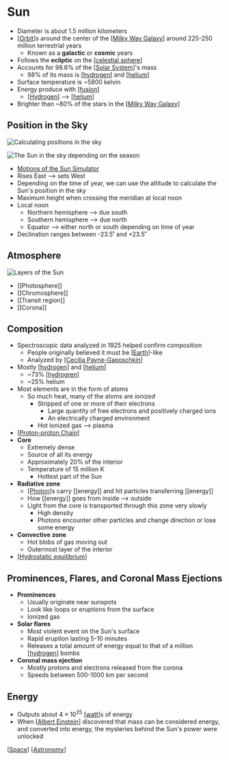 # Sun

- Diameter is about 1.5 million kilometers
- [[Orbit]]s around the center of the [[Milky Way Galaxy]] around 225-250 million terrestrial years
  - Known as a **galactic** or **cosmic** years
- Follows the **ecliptic** on the [[celestial sphere]]
- Accounts for 98.6% of the [[Solar System]]'s mass
  - 98% of its mass is [[hydrogen]] and [[helium]]
- Surface temperature is ~5800 kelvin
- Energy produce with [[fusion]]
  - [[Hydrogen]] --> [[helium]]
- Brighter than ~80% of the stars in the [[Milky Way Galaxy]]

## Position in the Sky

![Calculating positions in the sky](/assets/second-brain/2020-10-01-11-06-46.png)

![The Sun in the sky depending on the season](/assets/second-brain/2020-10-10-17-47-26.png)

- [Motions of the Sun Simulator](https://astro.unl.edu/naap/motion3/animations/sunmotions.html)
- Rises East --> sets West
- Depending on the time of year, we can use the altitude to calculate the Sun's position in the sky
- Maximum height when crossing the meridian at local noon
- Local noon
  - Northern hemisphere --> due south
  - Southern hemisphere --> due north
  - Equator --> either north or south depending on time of year
- Declination ranges between -23.5˚ and +23.5˚

## Atmosphere

![Layers of the Sun](/assets/second-brain/2020-10-23-14-09-33.png)

- [[Photosphere]]
- [[Chromosphere]]
- [[Transit region]]
- [[Corona]]

## Composition

- Spectroscopic data analyzed in 1925 helped confirm composition
  - People originally believed it must be [[Earth]]-like
  - Analyzed by [[Cecilia Payne-Gaposchkin]]
- Mostly [[hydrogen]] and [[helium]]
  - ~73% [[hydrogren]]
  - ~25% helium
- Most elements are in the form of atoms
  - So much heat, many of the atoms are _ionized_
    - Stripped of one or more of their electrons
      - Large quantity of free electrons and positively charged ions
      - An electrically charged environment
    - Hot ionized gas --> plasma
- [[Proton-proton Chain]]
- **Core**
  - Extremely dense
  - Source of all its energy
  - Approximately 20% of the interior
  - Temperature of 15 million K
    - Hottest part of the Sun
- **Radiative zone**
  - [[Photon]]s carry [[energy]] and hit particles transferring [[energy]]
  - How [[energy]] goes from inside --> outside
  - Light from the core is transported through this zone very slowly
    - High density
    - Photons encounter other particles and change direction or lose some energy
- **Convective zone**
  - Hot blobs of gas moving out
  - Outermost layer of the interior
- [[Hydrostatic equilibrium]]

## Prominences, Flares, and Coronal Mass Ejections

- **Prominences**
  - Usually originate near sunspots
  - Look like loops or eruptions from the surface
  - Ionized gas
- **Solar flares**
  - Most violent event on the Sun's surface
  - Rapid eruption lasting 5-10 minutes
  - Releases a total amount of energy equal to that of a million [[hydrogen]] bombs
- **Coronal mass ejection**
  - Mostly protons and electrons released from the corona
  - Speeds between 500-1000 km per second

## Energy

- Outputs about $4 \times 10^{25}$ [[watt]]s of energy
- When [[Albert Einstein]] discovered that mass can be considered energy, and converted into energy, the mysteries behind the Sun's power were unlocked

[[Space]] [[Astronomy]]

[//begin]: # "Autogenerated link references for markdown compatibility"
[Orbit]: orbit "Orbit"
[Milky Way Galaxy]: milky-way-galaxy "Milky Way Galaxy"
[celestial sphere]: celestial-sphere "Celestial Sphere"
[Solar System]: solar-system "Solar System"
[hydrogen]: hydrogen "Hydrogen"
[helium]: helium "Helium"
[fusion]: fusion "Fusion"
[Earth]: earth "Earth 🜨"
[Cecilia Payne-Gaposchkin]: cecilia-payne-gaposchkin "Cecilia Payne-Gaposchkin"
[hydrogren]: hydrogren "Hydrogren"
[Proton-proton Chain]: proton-proton-chain "Proton-Proton Chain"
[Photon]: photon "Photon"
[Hydrostatic equilibrium]: hydrostatic-equilibrium "Hydrostatic Equilibrium"
[watt]: watt "Watt"
[Albert Einstein]: albert-einstein "Albert Einstein"
[Space]: space "Space"
[Astronomy]: astronomy "Astronomy"
[//end]: # "Autogenerated link references"
